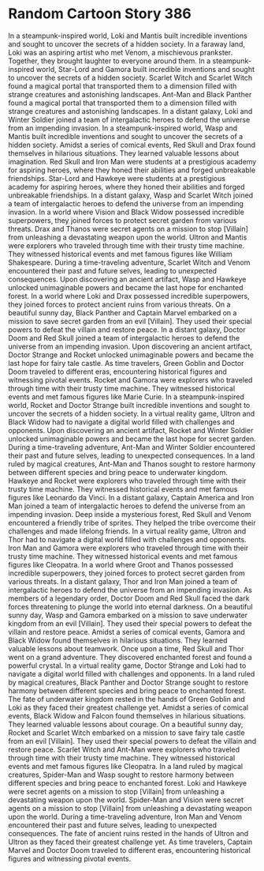 # Random Cartoon Story 386

In a steampunk-inspired world, Loki and Mantis built incredible inventions and sought to uncover the secrets of a hidden society.
In a faraway land, Loki was an aspiring artist who met Venom, a mischievous prankster. Together, they brought laughter to everyone around them.
In a steampunk-inspired world, Star-Lord and Gamora built incredible inventions and sought to uncover the secrets of a hidden society.
Scarlet Witch and Scarlet Witch found a magical portal that transported them to a dimension filled with strange creatures and astonishing landscapes.
Ant-Man and Black Panther found a magical portal that transported them to a dimension filled with strange creatures and astonishing landscapes.
In a distant galaxy, Loki and Winter Soldier joined a team of intergalactic heroes to defend the universe from an impending invasion.
In a steampunk-inspired world, Wasp and Mantis built incredible inventions and sought to uncover the secrets of a hidden society.
Amidst a series of comical events, Red Skull and Drax found themselves in hilarious situations. They learned valuable lessons about imagination.
Red Skull and Iron Man were students at a prestigious academy for aspiring heroes, where they honed their abilities and forged unbreakable friendships.
Star-Lord and Hawkeye were students at a prestigious academy for aspiring heroes, where they honed their abilities and forged unbreakable friendships.
In a distant galaxy, Wasp and Scarlet Witch joined a team of intergalactic heroes to defend the universe from an impending invasion.
In a world where Vision and Black Widow possessed incredible superpowers, they joined forces to protect secret garden from various threats.
Drax and Thanos were secret agents on a mission to stop [Villain] from unleashing a devastating weapon upon the world.
Ultron and Mantis were explorers who traveled through time with their trusty time machine. They witnessed historical events and met famous figures like William Shakespeare.
During a time-traveling adventure, Scarlet Witch and Venom encountered their past and future selves, leading to unexpected consequences.
Upon discovering an ancient artifact, Wasp and Hawkeye unlocked unimaginable powers and became the last hope for enchanted forest.
In a world where Loki and Drax possessed incredible superpowers, they joined forces to protect ancient ruins from various threats.
On a beautiful sunny day, Black Panther and Captain Marvel embarked on a mission to save secret garden from an evil [Villain]. They used their special powers to defeat the villain and restore peace.
In a distant galaxy, Doctor Doom and Red Skull joined a team of intergalactic heroes to defend the universe from an impending invasion.
Upon discovering an ancient artifact, Doctor Strange and Rocket unlocked unimaginable powers and became the last hope for fairy tale castle.
As time travelers, Green Goblin and Doctor Doom traveled to different eras, encountering historical figures and witnessing pivotal events.
Rocket and Gamora were explorers who traveled through time with their trusty time machine. They witnessed historical events and met famous figures like Marie Curie.
In a steampunk-inspired world, Rocket and Doctor Strange built incredible inventions and sought to uncover the secrets of a hidden society.
In a virtual reality game, Ultron and Black Widow had to navigate a digital world filled with challenges and opponents.
Upon discovering an ancient artifact, Rocket and Winter Soldier unlocked unimaginable powers and became the last hope for secret garden.
During a time-traveling adventure, Ant-Man and Winter Soldier encountered their past and future selves, leading to unexpected consequences.
In a land ruled by magical creatures, Ant-Man and Thanos sought to restore harmony between different species and bring peace to underwater kingdom.
Hawkeye and Rocket were explorers who traveled through time with their trusty time machine. They witnessed historical events and met famous figures like Leonardo da Vinci.
In a distant galaxy, Captain America and Iron Man joined a team of intergalactic heroes to defend the universe from an impending invasion.
Deep inside a mysterious forest, Red Skull and Venom encountered a friendly tribe of sprites. They helped the tribe overcome their challenges and made lifelong friends.
In a virtual reality game, Ultron and Thor had to navigate a digital world filled with challenges and opponents.
Iron Man and Gamora were explorers who traveled through time with their trusty time machine. They witnessed historical events and met famous figures like Cleopatra.
In a world where Groot and Thanos possessed incredible superpowers, they joined forces to protect secret garden from various threats.
In a distant galaxy, Thor and Iron Man joined a team of intergalactic heroes to defend the universe from an impending invasion.
As members of a legendary order, Doctor Doom and Red Skull faced the dark forces threatening to plunge the world into eternal darkness.
On a beautiful sunny day, Wasp and Gamora embarked on a mission to save underwater kingdom from an evil [Villain]. They used their special powers to defeat the villain and restore peace.
Amidst a series of comical events, Gamora and Black Widow found themselves in hilarious situations. They learned valuable lessons about teamwork.
Once upon a time, Red Skull and Thor went on a grand adventure. They discovered enchanted forest and found a powerful crystal.
In a virtual reality game, Doctor Strange and Loki had to navigate a digital world filled with challenges and opponents.
In a land ruled by magical creatures, Black Panther and Doctor Strange sought to restore harmony between different species and bring peace to enchanted forest.
The fate of underwater kingdom rested in the hands of Green Goblin and Loki as they faced their greatest challenge yet.
Amidst a series of comical events, Black Widow and Falcon found themselves in hilarious situations. They learned valuable lessons about courage.
On a beautiful sunny day, Rocket and Scarlet Witch embarked on a mission to save fairy tale castle from an evil [Villain]. They used their special powers to defeat the villain and restore peace.
Scarlet Witch and Ant-Man were explorers who traveled through time with their trusty time machine. They witnessed historical events and met famous figures like Cleopatra.
In a land ruled by magical creatures, Spider-Man and Wasp sought to restore harmony between different species and bring peace to enchanted forest.
Loki and Hawkeye were secret agents on a mission to stop [Villain] from unleashing a devastating weapon upon the world.
Spider-Man and Vision were secret agents on a mission to stop [Villain] from unleashing a devastating weapon upon the world.
During a time-traveling adventure, Iron Man and Venom encountered their past and future selves, leading to unexpected consequences.
The fate of ancient ruins rested in the hands of Ultron and Ultron as they faced their greatest challenge yet.
As time travelers, Captain Marvel and Doctor Doom traveled to different eras, encountering historical figures and witnessing pivotal events.